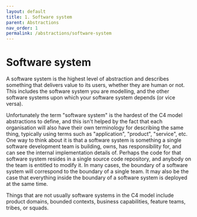 ```yaml
---
layout: default
title: 1. Software system
parent: Abstractions
nav_order: 1
permalink: /abstractions/software-system
---
```


# Software system

A software system is the highest level of abstraction and describes something that delivers value to its users,
whether they are human or not. This includes the software system you are modelling, and the other software systems
upon which your software system depends (or vice versa).

Unfortunately the term "software system" is the hardest of the C4 model abstractions to define, and this isn't helped
by the fact that each organisation will also have their own terminology for describing the same thing, typically using
terms such as "application", "product", "service", etc. One way to think about it is that a software system is
something a single software development team is building, owns, has responsibility for, and can see the internal
implementation details of. Perhaps the code for that software system resides in a single source code repository,
and anybody on the team is entitled to modify it. In many cases, the boundary of a software system will correspond to
the boundary of a single team. It may also be the case that everything inside the boundary of a software system is
deployed at the same time.

Things that are not usually software systems in the C4 model include product domains, bounded contexts,
business capabilities, feature teams, tribes, or squads.